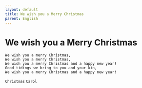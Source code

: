 ```yaml
---
layout: default
title: We wish you a Merry Christmas
parent: English
---
```

# We wish you a Merry Christmas
```
We wish you a merry Christmas,
We wish you a merry Christmas,
We wish you a merry Christmas and a happy new year!
Good tidings we bring to you and your kin,
We wish you a merry Christmas and a happy new year!
```
`Christmas` `Carol`